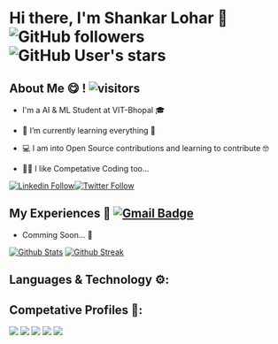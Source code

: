 # Hi there, I'm Shankar Lohar 👋 ![GitHub followers](https://img.shields.io/github/followers/ShankarLohar?color=green&logo=github&style=for-the-badge)  ![GitHub User's stars](https://img.shields.io/github/stars/ShankarLohar?color=green&logo=github&style=for-the-badge)

## About Me 😋 !  ![visitors](https://visitor-badge.laobi.icu/badge?page_id=ShankarLohar)
- I'm a AI & ML Student at VIT-Bhopal 🎓

- 🌱 I’m currently learning everything 🤣

- 💻 I am into Open Source contributions and learning to contribute 🤓

- 🐱‍💻 I like Competative Coding too... 

[![Linkedin Follow](https://img.shields.io/badge/Check%20out%20my%20resume-grey?style=for-the-badge&logo=Linkedin&logoColor=blue)](https://www.linkedin.com/in/shankarlohar/)[![Twitter Follow](https://img.shields.io/twitter/follow/shankarloharin?color=1DA1F2&logo=twitter&style=for-the-badge)](https://twitter.com/intent/follow?original_referer=https%3A%2F%2Fgithub.com%2Fshankarloharin&screen_name=shankarloharin)

## My Experiences 🤵  [![Gmail Badge](https://img.shields.io/badge/-shankarloharmail@gmail.com-c14438?style=flat-square&logo=Gmail&logoColor=white&link=mailto:shankarloharmail@gmail.com)](mailto:shankarloharmail@gmail.com)
- Comming Soon... 🎉

[![Github Stats](https://github-readme-stats.vercel.app/api?username=ShankarLohar&count_private=true&show_icons=true&theme=dark)](https://github.com/ShankarLohar) [![Github Streak](https://github-readme-streak-stats.herokuapp.com/?user=ShankarLohar&count_private=true&show_icons=true&theme=dark)](https://github.com/ShankarLohar)


## Languages & Technology ⚙:



## Competative Profiles 🏅:

[<img src="https://img.shields.io/badge/-Hackerrank-2EC866?style=for-the-badge&logo=HackerRank&logoColor=white" />](https://www.hackerrank.com/shankarlohar)
[<img src="https://img.shields.io/badge/Codechef-%23B92B27.svg?&style=for-the-badge&logo=Codechef&logoColor=white" />](https://www.codechef.com/users/shankarlohar)
[<img src="https://img.shields.io/badge/Codeforces-445f9d?style=for-the-badge&logo=Codeforces&logoColor=white" />](https://codeforces.com/profile/ShankarLohar)
[<img src="https://img.shields.io/badge/HackerEarth-%232C3454.svg?&style=for-the-badge&logo=HackerEarth&logoColor=Blue" />](https://www.hackerearth.com/@shankarlohar)
[<img src="https://img.shields.io/badge/-LeetCode-FFA116?style=for-the-badge&logo=LeetCode&logoColor=black" />](https://leetcode.com/ShankarLohar/)




